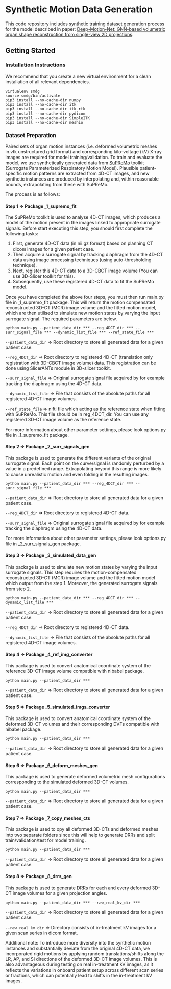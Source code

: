 # Synthetic Motion Data Generation

This code repository includes synthetic training dataset generation process for the model described in paper: [Deep-Motion-Net: GNN-based volumetric organ shape reconstruction from single-view 2D projections](https://arxiv.org/abs/2407.06692).


## Getting Started

### Installation Instructions

We recommend that you create a new virtual environment for a clean installation of all relevant dependencies.

```
virtualenv smdg
source smdg/bin/activate
pip3 install --no-cache-dir numpy
pip3 install --no-cache-dir itk
pip3 install --no-cache-dir itk-rtk
pip3 install --no-cache-dir pydicom
pip3 install --no-cache-dir SimpleITK
pip3 install --no-cache-dir meshio
```

### Dataset Preparation

Paired sets of organ motion instances (i.e. deformed volumetric meshes in.vtk unstructured grid format) and corresponding kilo-voltage (kV) X-ray images are required for model training/validation. To train and evaluate the model, we use synthetically generated data from [SuPReMo](https://github-pages.ucl.ac.uk/SuPReMo/index.html) toolkit (Surrogate Parameterized Respiratory Motion Model). Plausible patient-specific motion patterns are extracted from 4D-CT images, and new synthetic instances are produced by interpolating and, within reasonable bounds, extrapolating from these with SuPReMo. 

The process is as follows:


#### Step 1 => Package _1_supremo_fit

The SuPReMo toolkit is used to analyse 4D-CT images, which produces a model of the motion present in the images linked to appropriate surrogate signals. 
Before start executing this step, you should first complete the following tasks:

 1. First, generate 4D-CT data (in nii.gz format) based on planning CT dicom images for a given patient case.
 2. Then acquire a surrogate signal by tracking diaphragm from the 4D-CT data using image processing techniques (using auto-thresholding technique).
 3. Next, register this 4D-CT data to a 3D-CBCT image volume (You can use 3D-Slicer toolkit for this).
 4. Subsequently, use these registered 4D-CT data to fit the SuPReMo model.

Once you have completed the above four steps, you must then run main.py file in _1_supremo_fit package. This will return the motion compensated reconstructed 3D-CT (MCR) image volume and the fitted motion model, which are then utilised to simulate new motion states by varying the input surrogate signal. The required parameters are below.

```
python main.py --patient_data_dir *** --reg_4DCT_dir *** --surr_signal_file *** --dynamic_list_file *** --ref_state_file ***
```
```--patient_data_dir``` => Root directory to store all generated data for a given patient case.

```--reg_4DCT_dir``` => Root directory to registered 4D-CT (translation only registration with 3D-CBCT image volume) data. This registration can be done using SlicerANTs module in 3D-slicer toolkit.

```--surr_signal_file``` => Original surrogate signal file acquired by for example tracking the diaphragm using the 4D-CT data.

```--dynamic_list_file``` => File that consists of the absolute paths for all registered 4D-CT image volumes.

```--ref_state_file``` => nifti file which acting as the reference state when fitting with SuPReMo. This file should be in reg_4DCT_dir. You can use any registered 3D-CT image volume as the reference state.

For more information about other parameter settings, please look options.py file in _1_supremo_fit package.


#### Step 2 => Package _2_surr_signals_gen

This package is used to generate the different variants of the original surrogate signal. Each point on the curve/signal is randomly perturbed by a value in a predefined range. Extrapolating beyond this range is more likely to cause unrealistic motion and even folding in the resulting images.

```
python main.py --patient_data_dir *** --reg_4DCT_dir *** --surr_signal_file ***
```
```--patient_data_dir``` => Root directory to store all generated data for a given patient case.

```--reg_4DCT_dir``` => Root directory to registered 4D-CT data.

```--surr_signal_file``` => Original surrogate signal file acquired by for example tracking the diaphragm using the 4D-CT data.

For more information about other parameter settings, please look options.py file in _2_surr_signals_gen package.


#### Step 3 => Package _3_simulated_data_gen

This package is used to simulate new motion states by varying the input surrogate signals. This step requires the motion-compensated reconstructed 3D-CT (MCR) image volume and the fitted motion model which output from the step 1. Moreover, the generated surrogate signals from step 2.

```
python main.py --patient_data_dir *** --reg_4DCT_dir *** --dynamic_list_file ***
```
```--patient_data_dir``` => Root directory to store all generated data for a given patient case.

```--reg_4DCT_dir``` => Root directory to registered 4D-CT data.

```--dynamic_list_file``` => File that consists of the absolute paths for all registered 4D-CT image volumes.


####  Step 4 => Package _4_ref_img_converter

This package is used to convert anatomical coordinate system of the reference 3D-CT image volume compatible with nibabel package.

```
python main.py --patient_data_dir ***
```
```--patient_data_dir``` => Root directory to store all generated data for a given patient case.


####  Step 5 => Package _5_simulated_imgs_converter

This package is used to convert anatomical coordinate system of the deformed 3D-CT volumes and their corresponding DVFs compatible with nibabel package.

```
python main.py --patient_data_dir ***
```
```--patient_data_dir``` => Root directory to store all generated data for a given patient case.


#### Step 6 => Package _6_deform_meshes_gen

This package is used to generate deformed volumetric mesh configurations corresponding to the simulated deformed 3D-CT volumes.

```
python main.py --patient_data_dir ***
```
```--patient_data_dir``` => Root directory to store all generated data for a given patient case.


#### Step 7 => Package _7_copy_meshes_cts

This package is used to opy all deformed 3D-CTs and deformed meshes into two separate folders since this will help to generate DRRs and split train/validation/test for model training.

```
python main.py --patient_data_dir ***
```
```--patient_data_dir``` => Root directory to store all generated data for a given patient case.


#### Step 8 => Package _8_drrs_gen

This package is used to generate DRRs for each and every deformed 3D-CT image volumes for a given projection angles.

```
python main.py --patient_data_dir *** --raw_real_kv_dir ***
```
```--patient_data_dir``` => Root directory to store all generated data for a given patient case.

```--raw_real_kv_dir``` => Directory consists of in-treatment kV images for a given scan series in dicom format.


Additional note: To introduce more diversity into the synthetic motion instances and substantially deviate from the original 4D-CT data, we incorporated rigid motions by applying random translations/shifts along the LR, AP, and SI directions of the deformed 3D-CT image volumes. This is also advantageous during testing on real in-treatment kV images, as it reflects the variations in onboard patient setup across different scan series or fractions, which can potentially lead to shifts in the in-treatment kV images.
